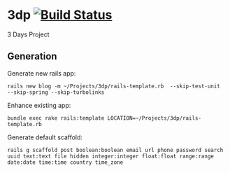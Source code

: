 # 3dp [![Build Status](https://travis-ci.org/icostan/3dp.svg)](https://travis-ci.org/icostan/3dp)
3 Days Project

## Generation
Generate new rails app:
```shell
rails new blog -m ~/Projects/3dp/rails-template.rb  --skip-test-unit  --skip-spring --skip-turbolinks
```

Enhance existing app:
```shell
bundle exec rake rails:template LOCATION=~/Projects/3dp/rails-template.rb
```

Generate default scaffold:
```shell
rails g scaffold post boolean:boolean email url phone password search uuid text:text file hidden integer:integer float:float range:range date:date time:time country time_zone
```
